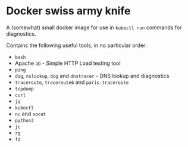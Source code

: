 # Docker swiss army knife

A (somewhat) small docker image for use in `kubectl run` commands for diagnostics.

Contains the following useful tools, in no particular order:

* `bash`
* Apache `ab` - Simple HTTP Load testing tool
* `ping`
* `dig`, `nslookup`, `dog` and `dnstracer` - DNS lookup and diagnostics
* `traceroute`, `traceroute6` and `paris-traceroute`
* `tcpdump`
* `curl`
* `jq`
* `kubectl`
* `nc` and `socat`
* `python3`
* `jc`
* `rg`
* `fd`
